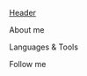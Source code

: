 [header_link]: https://github.com/hio-nika/hio-nika/blob/main/assets/pngwing.com%20(11).png

[Header][header_link]

About me

Languages & Tools

Follow me











